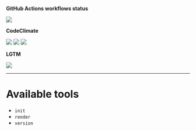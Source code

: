 **GitHub Actions workflows status**

![](https://img.shields.io/github/workflow/status/kaskadi/kaskadi-cli/testing?label=test)

**CodeClimate**

![](https://img.shields.io/codeclimate/maintainability/kaskadi/kaskadi-cli)
![](https://img.shields.io/codeclimate/tech-debt/kaskadi/kaskadi-cli)
![](https://img.shields.io/codeclimate/coverage/kaskadi/kaskadi-cli)

**LGTM**

[![](https://img.shields.io/lgtm/grade/javascript/github/kaskadi/kaskadi-cli)](https://lgtm.com/projects/g/kaskadi/kaskadi-cli/?mode=list)

****

# Available tools

- `init`
- `render`
- `version`
